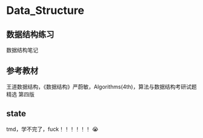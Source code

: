 # Data_Structure

## 数据结构练习

数据结构笔记

## 参考教材

王道数据结构，《数据结构》严蔚敏，Algorithms(4th)，算法与数据结构考研试题精选 第四版

## state

tmd，学不完了，fuck！！！！！！ :sob:
